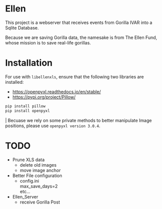 # Ellen

This project is a webserver that receives events from Gorilla IVAR into a Sqlite Database.

Because we are saving Gorilla data, the namesake is from The Ellen Fund, whose mission is to save real-life gorillas.

# Installation

For use with `libellenxls`, ensure that the following two libraries are installed:
* https://openpyxl.readthedocs.io/en/stable/
* https://pypi.org/project/Pillow/

```bash
pip install pillow
pip install openpyxl
```

| Becuase we rely on some private methods to better manipulate Image positions, please use `openpyxl version 3.0.4`. 
# TODO
- Prune XLS data
    - delete old images
    - move image anchor
- Better File configuration
    - config.ini  
        max_save_days=2  
        etc...
- Ellen_Server
    - receive Gorilla Post
